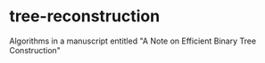 # tree-reconstruction
Algorithms in a manuscript entitled "A Note on Efficient Binary Tree Construction"
